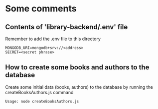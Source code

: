 # Some comments

## Contents of 'library-backend/.env' file

Remember to add the .env file to this directory

```
MONGODB_URI=mongodb+srv://<address>  
SECRET=<secret phrase>  
```

## How to create some books and authors to the database

Create some initial data (books, authors) to the database by running the 
createBooksAuthors.js command

```
Usage: node createBooksAuthors.js
```
